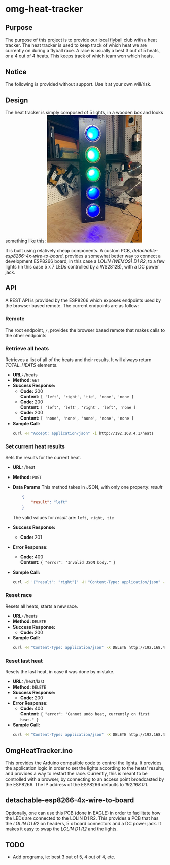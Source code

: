 # omg-heat-tracker
## Purpose
The purpose of this project is to provide our local [flyball](https://www.flyball.org) club with a heat tracker. The heat tracker is used to keep track of which heat we are currently on during a flyball race. A race is usually a best 3 out of 5 heats, or a 4 out of 4 heats. This keeps track of which team won which heats.

## Notice
The following is provided without support. Use it at your own will/risk.

## Design
The heat tracker is simply composed of 5 lights, in a wooden box and looks something like this: ![OMG Heat Tracker](/images/heat-tracker.jpg)

It is built using relatively cheap components. A custom PCB, _detachable-esp8266-4x-wire-to-board_, provides a somewhat better way to connect a development ESP8266 board, in this case a _LOLIN (WEMOS) D1 R2_, to a few lights (in this case 5 x 7 LEDs controlled by a WS2812B), with a DC power jack.

## API
A REST API is provided by the ESP8266 which exposes endpoints used by the browser based remote. The current endpoints are as follow:

### Remote
The root endpoint, `/`, provides the browser based remote that makes calls to the other endpoints

### Retrieve all heats
Retrieves a list of all of the heats and their results. It will always return _TOTAL_HEATS_ elements.

* **URL:** /heats
* **Method:** `GET`
* **Success Response:**
    * **Code:** 200 <br />
      **Content:** `[ 'left', 'right', 'tie', 'none', 'none ]`
    * **Code:** 200 <br />
      **Content:** `[ 'left', 'left', 'right', 'left', 'none ]`
     * **Code:** 200 <br />
      **Content:** `[ 'none', 'none', 'none', 'none', 'none ]`
* **Sample Call:**
    ```bash
    curl -H "Accept: application/json" -i http://192.168.4.1/heats
    ```

### Set current heat results
Sets the results for the current heat.

* **URL:** /heat
* **Method:** `POST`
* **Data Params**
    This method takes in JSON, with only one property: _result_

    ```json
        {
            "result": "left"
        }
    ```

    The valid values for _result_ are: `left, right, tie`
* **Success Response:**
    * **Code:** 201
* **Error Response:**
  * **Code:** 400 <br />
    **Content:** `{ "error": "Invalid JSON body." }`
* **Sample Call:**
    ```bash
    curl -d '{"result": "right"}' -H "Content-Type: application/json" -X POST http://192.168.4.1/heat
    ```

### Reset race
Resets all heats, starts a new race.

* **URL:** /heats
* **Method:** `DELETE`
* **Success Response:**
    * **Code:** 200
* **Sample Call:**
    ```bash
    curl -H "Content-Type: application/json" -X DELETE http://192.168.4.1/heats
    ```

### Reset last heat
Resets the last heat, in case it was done by mistake.

* **URL:** /heat/last
* **Method:** `DELETE`
* **Success Response:**
    * **Code:** 200
* **Error Response:**
  * **Code:** 400 <br />
    **Content:** `{ "error": "Cannot undo heat, currently on first heat." }`
* **Sample Call:**
    ```bash
    curl -H "Content-Type: application/json" -X DELETE http://192.168.4.1/heat/last
    ```

## OmgHeatTracker.ino
This provides the Arduino compatible code to control the lights. It provides the application logic in order to set the lights according to the heats' results, and provides a way to restart the race. Currently, this is meant to be controlled with a browser, by connecting to an access point broadcasted by the ESP8266. The IP address of the ESP8266 defaults to _192.168.0.1_.

## detachable-esp8266-4x-wire-to-board
Optionally, one can use this PCB (done in EAGLE) in order to facilitate how the LEDs are connected to the LOLIN D1 R2. This provides a PCB that has the _LOLIN D1 R2_ on headers, 5 x board connectors and a DC power jack. It makes it easy to swap the _LOLIN D1 R2_ and the lights.

## TODO
* Add programs, ie: best 3 out of 5, 4 out of 4, etc.
